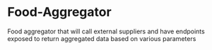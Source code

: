 # Food-Aggregator
Food aggregator that will call external suppliers and have endpoints exposed to return aggregated data based on various parameters
